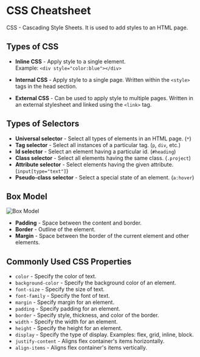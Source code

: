 # CSS Cheatsheet

CSS - Cascading Style Sheets. It is used to add styles to an HTML page.

## Types of CSS

- **Inline CSS** - Apply style to a single element.  
  Example: `<div style="color:blue"></div>`

- **Internal CSS** - Apply style to a single page. Written within the `<style>` tags in the head section.

- **External CSS** - Can be used to apply style to multiple pages. Written in an external stylesheet and linked using the `<link>` tag.

## Types of Selectors

- **Universal selector** - Select all types of elements in an HTML page. (`*`)
- **Tag selector** - Select all instances of a particular tag. (`p`, `div`, etc.)
- **Id selector** - Select an element having a particular id. (`#heading`)
- **Class selector** - Select all elements having the same class. (`.project`)
- **Attribute selector** - Select elements having the given attribute. (`input[type="text"]`)
- **Pseudo-class selector** - Select a special state of an element. (`a:hover`)

## Box Model

![Box Model](https://media.geeksforgeeks.org/wp-content/uploads/box-model-1.png) 

- **Padding** - Space between the content and border.
- **Border** - Outline of the element.
- **Margin** - Space between the border of the current element and other elements.

## Commonly Used CSS Properties

- `color` - Specify the color of text.
- `background-color` - Specify the background color of an element.
- `font-size` - Specify the size of text.
- `font-family` - Specify the font of text.
- `margin` - Specify margin for an element.
- `padding` - Specify padding for an element.
- `border` - Specify style, thickness, and color of the border.
- `width` - Specify the width for an element.
- `height` - Specify the height for an element.
- `display` - Specify the type of display. Examples: flex, grid, inline, block.
- `justify-content` - Aligns flex container's items horizontally.
- `align-items` - Aligns flex container's items vertically.

